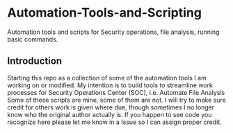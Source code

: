 # Automation-Tools-and-Scripting
Automation tools and scripts for Security operations, file analysis, running basic commands. 

## Introduction
Starting this repo as a collection of some of the automation tools I am working on or modified. My intention is to build tools to streamline work processes for Security Operations Center (SOC), i.e. Automate File Analysis
Some of these scripts are mine, some of them are not. I will try to make sure credit for others work is given where due, though sometimes I no longer know who the original author actually is. If you happen to see code you recognize here please let me know in a Issue so I can assign proper credit.
